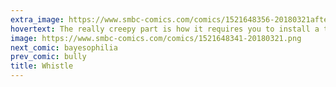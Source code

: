 ```yaml
---
extra_image: https://www.smbc-comics.com/comics/1521648356-20180321after.png
hovertext: The really creepy part is how it requires you to install a tiny mouth.
image: https://www.smbc-comics.com/comics/1521648341-20180321.png
next_comic: bayesophilia
prev_comic: bully
title: Whistle
---
```


